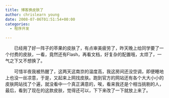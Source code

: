 ```yaml
---
title: 博客换皮肤了
author: chrislearn young
date: 2008-07-06T01:51:54+00:00
categories:
  - 程序开发

---
```

　　已经用了好一阵子的苹果的皮肤了，有点审美疲劳了，昨天晚上给同学要了一个付费的皮肤，一看，竟然还有Flash，再看文档，好复杂的配置哦，太烦了，一气之下又不想换了。

<!--more-->
　　可惜半夜我被热醒了，这两天这南京的温度高，我这房间还没空调，即便睡地上也没一丝凉意，于是，又起来上网找皮肤。跑到官方的网站还有各个大大小小的皮肤网站找了个遍，就没看中一个真正满意的，唉，看来我还是个相当挑剔的人，最后，看到了现在的这款皮肤，觉得还可以，下下来改了一下就放上来了。